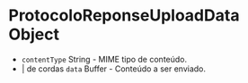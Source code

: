 # ProtocoloReponseUploadData Object

* `contentType` String - MIME tipo de conteúdo.
* | de cordas `data` Buffer - Conteúdo a ser enviado.
